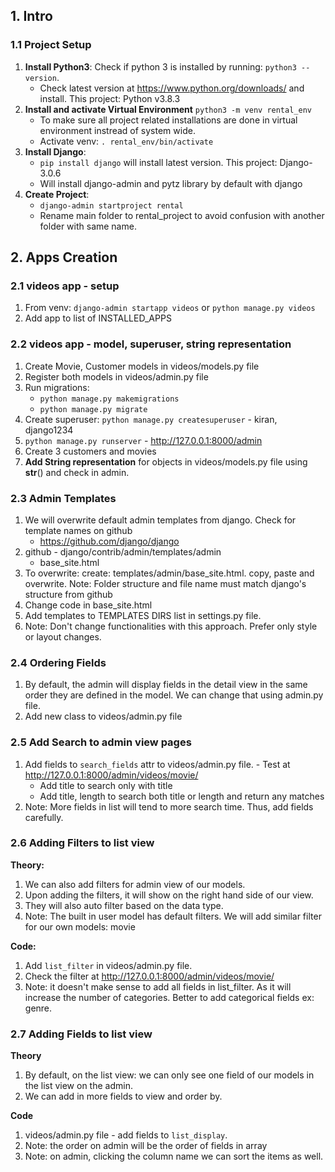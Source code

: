 ## 1. Intro
### 1.1 Project Setup
1. **Install Python3**: Check if python 3 is installed by running: `python3 --version`.
    - Check latest version at https://www.python.org/downloads/ and install. This project: Python v3.8.3
2. **Install and activate Virtual Environment** `python3 -m venv rental_env`
    - To make sure all project related installations are done in virtual environment instread of system wide.
    - Activate venv: `. rental_env/bin/activate`
3. **Install Django**:
    - `pip install django` will install latest version. This project: Django-3.0.6
    - Will install django-admin and pytz library by default with django
4. **Create Project**:
    - `django-admin startproject rental`
    - Rename main folder to rental_project to avoid confusion with another folder with same name.

## 2. Apps Creation
### 2.1 videos app - setup
1. From venv: `django-admin startapp videos` or `python manage.py videos`
2. Add app to list of INSTALLED_APPS

### 2.2 videos app - model, superuser, string representation
1. Create Movie, Customer models in videos/models.py file
2. Register both models in videos/admin.py file
3. Run migrations:
    - `python manage.py makemigrations`
    - `python manage.py migrate`
4. Create superuser: `python manage.py createsuperuser` - kiran, django1234
5. `python manage.py runserver` - http://127.0.0.1:8000/admin
6. Create 3 customers and movies
7. **Add String representation** for objects in videos/models.py file using __str__() and check in admin.

### 2.3 Admin Templates
1. We will overwrite default admin templates from django. Check for template names on github
    - https://github.com/django/django
2. github - django/contrib/admin/templates/admin
    - base_site.html
3. To overwrite: create: templates/admin/base_site.html. copy, paste and overwrite. Note: Folder structure and file name must match django's structure from github
4. Change code in base_site.html
5. Add templates to TEMPLATES DIRS list in settings.py file.
6. Note: Don't change functionalities with this approach. Prefer only style or layout changes.

### 2.4 Ordering Fields
1. By default, the admin will display fields in the detail view in the same order they are defined in the model. We can change that using admin.py file.
2. Add new class to videos/admin.py file

### 2.5 Add Search to admin view pages
1. Add fields to `search_fields` attr to videos/admin.py file. - Test at http://127.0.0.1:8000/admin/videos/movie/
    - Add title to search only with title
    - Add title, length to search both title or length and return any matches
2. Note: More fields in list will tend to more search time. Thus, add fields carefully.

### 2.6 Adding Filters to list view
**Theory:**
1. We can also add filters for admin view of our models.
2. Upon adding the filters, it will show on the right hand side of our view.
3. They will also auto filter based on the data type.
4. Note: The built in user model has default filters. We will add similar filter for our own models: movie

**Code:**
1. Add `list_filter` in videos/admin.py file.
2. Check the filter at http://127.0.0.1:8000/admin/videos/movie/
3. Note: it doesn't make sense to add all fields in list_filter. As it will increase the number of categories. Better to add categorical fields ex: genre.

### 2.7 Adding Fields to list view
**Theory**
1. By default, on the list view: we can only see one field of our models in the list view on the admin.
2. We can add in more fields to view and order by.

**Code**
1. videos/admin.py file - add fields to `list_display`.
2. Note: the order on admin will be the order of fields in array
3. Note: on admin, clicking the column name we can sort the items as well.
